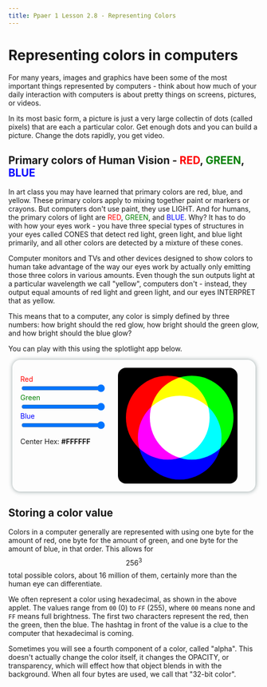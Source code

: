 ```yaml
---
title: Ppaer 1 Lesson 2.8 - Representing Colors
---
```


<style>
  .circle {
  width: 10.5rem;
  height: 10.5rem;
  border-radius: 50%;
  mix-blend-mode: screen;
  position: absolute;
}

#circle-red {
  background: #ff0000;
  left: 1rem;
  top: 1rem;
}

#circle-green {
  background: #00ff00;
  left: 4rem;
  top: 1rem;
}

#circle-blue {
  background: #0000ff;
  left: 2.5rem;
  top: 3.5rem;
}

.colorbackground {
  width: 15rem;
  height: 14.5rem;
  background-color: black;
  position: relative;
  border-radius:1rem;
}

.colorcontainer {
    display:flex;
    flex-wrap:wrap;
    margin:.5rem;
    padding: 1rem;
    border-radius: 1rem;
    box-shadow: .02rem .02rem .5rem #93a1a1;
}

.sliders {
    margin-right:2em;
    width: 12em;
}
.slider {
    width:100%;
}


@media print {
    .colorcontainer {
        display:none;
    }
}

</style>

<script type="text/javascript">
function update() {
    var red = parseInt(document.getElementById("red").value,10);
    var green = parseInt(document.getElementById("green").value,10);
    var blue = parseInt(document.getElementById("blue").value,10);
    document.getElementById("circle-red").style.backgroundColor="rgb(" + red + ", 0, 0)";
    document.getElementById("circle-green").style.backgroundColor="rgb(0, " + green + ", 0)";
    document.getElementById("circle-blue").style.backgroundColor="rgb(0,0, " + blue + ")";
    var textString = "#"
    if(red.toString(16).length < 2) textString += 0;
    textString += red.toString(16).toUpperCase();
    if(green.toString(16).length < 2) textString += 0;
    textString += green.toString(16).toUpperCase();
    if(blue.toString(16).length < 2) textString += 0;
    textString += blue.toString(16).toUpperCase();
    document.getElementById("hex").innerText = textString;
}
</script>

# Representing colors in computers

For many years, images and graphics have been some of the most important things represented by computers - think about how much of your daily interaction with computers is about pretty things on screens, pictures, or videos.

In its most basic form, a picture is just a very large collectin of dots (called pixels) that are each a particular color. Get enough dots and you can build a picture. Change the dots rapidly, you get video.

## Primary colors of Human Vision - <span style="color:red">RED</span>, <span style="color:green">GREEN</span>, <span style="color:blue">BLUE</span>

In art class you may have learned that primary colors are red, blue, and yellow. These primary colors apply to mixing together paint or markers or crayons. But computers don't use paint, they use LIGHT. And for humans, the primary colors of light are 
<span style="color:red">RED</span>, <span style="color:green">GREEN</span>, and <span style="color:blue">BLUE</span>. Why? It has to do with how your eyes work - you have three special types of structures in your eyes called CONES that detect red light, green light, and blue light primarily, and all other colors are detected by a mixture of these cones.

Computer monitors and TVs and other devices designed to show colors to human take advantage of the way our eyes work by actually only emitting those three colors in various amounts. Even though the sun outputs light at a particular wavelength we call "yellow", computers don't - instead, they output equal amounts of red light and green light, and our eyes INTERPRET that as yellow.

This means that to a computer, any color is simply defined by three numbers: how bright should the red glow, how bright should the green glow, and how bright should the blue glow?

You can play with this using the splotlight app below. 


<div class="colorcontainer">
    <div class="sliders">
        <p>
        <label style="color:red" for="red">Red</label><br>
        <input type="range" min="0" max="255" value="255" class="slider" id="red" oninput="update()"><br>
        <label style="color:green" for="green">Green</label><br>
        <input type="range" min="0" max="255" value="255" class="slider" id="green" oninput="update()"><br>
        <label style="color:blue" for="blue">Blue</label><br>
        <input type="range" min="0" max="255" value="255" class="slider" id="blue" oninput="update()">
        </p>
        <p>
        Center Hex: <strong id="hex">#FFFFFF</strong>
        </p>
    </div>
    <div class="colorbackground">
        <div class="circle" id="circle-red"></div>
        <div class="circle" id="circle-blue"></div>
        <div class="circle" id="circle-green"></div>
    </div>
</div>

## Storing a color value

Colors in a computer generally are represented with using one byte for the amount of red, one byte for the amount of green, and one byte for the amount of blue, in that order. This allows for $$256^3$$ total possible colors, about 16 million of them, certainly more than the human eye can differentiate.

We often represent a color using hexadecimal, as shown in the above applet. The values range from `00` (0) to `FF` (255), where `00` means none and `FF` means full brightness. The first two characters represent the red, then the green, then the blue. The hashtag in front of the value is a clue to the computer that hexadecimal is coming.

Sometimes you will see a fourth component of a color, called "alpha". This doesn't actually change the color itself, it changes the OPACITY, or transparency, which will effect how that object blends in with the background. When all four bytes are used, we call that "32-bit color". 